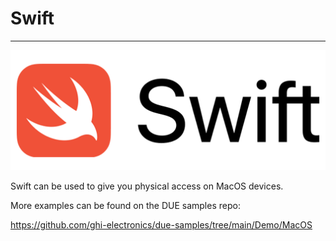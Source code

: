 # Swift

---

![Swift Logo](../images/swift.png)

Swift can be used to give you physical access on MacOS devices.

More examples can be found on the DUE samples repo:

https://github.com/ghi-electronics/due-samples/tree/main/Demo/MacOS
